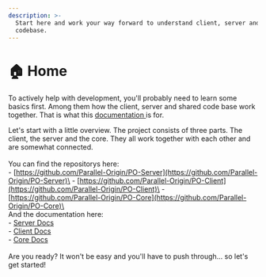 ```yaml
---
description: >-
  Start here and work your way forward to understand client, server and shared
  codebase.
---
```


# 🏠 Home

To actively help with development, you'll probably need to learn some basics first. Among them how the client, server and shared code base work together. That is what this [documentation ](./)is for.

Let's start with a little overview. The project consists of three parts. The client, the server and the core. They all work together with each other and are somewhat connected.\
\
You can find the repositorys here:\
\- [https://github.com/Parallel-Origin/PO-Server](https://github.com/Parallel-Origin/PO-Server)\
\- [https://github.com/Parallel-Origin/PO-Client](https://github.com/Parallel-Origin/PO-Client)\
\- [https://github.com/Parallel-Origin/PO-Core](https://github.com/Parallel-Origin/PO-Core)\
\
And the documentation here:\
\- [Server Docs](broken-reference)\
\- [Client Docs](broken-reference)\
\- [Core Docs](broken-reference)\
\
Are you ready? It won't be easy and you'll have to push through... so let's get started!
